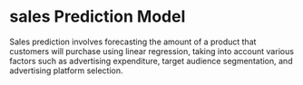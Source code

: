 # sales Prediction Model
Sales prediction involves forecasting the amount of a product that customers will purchase using linear regression, taking into account various factors such as advertising expenditure, target audience segmentation, and advertising platform selection.

